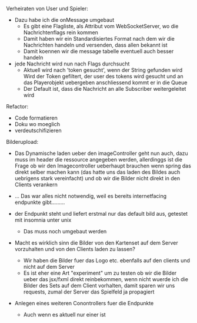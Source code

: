 

Verheiraten von User und Spieler:
- Dazu habe ich die onMessage umgebaut 
  - Es gibt eine Flagliste, als Attribut vom WebSocketServer, wo die Nachrichtenflags rein kommen
  - Damit haben wir ein Standardisiertes Format nach dem wir die Nachrichten
  handeln und versenden, dass allen bekannt ist
  - Damit koennen wir die message tabelle eventuell auch besser handeln
- jede Nachricht wird nun nach Flags durchsucht
  - Aktuell wird nach 'token gesucht', wenn der String gefunden wird
  Wird der Token gefiltert, der user des tokens wird gesucht und an das Playerobjekt uebergeben
  anschliessend kommt er in die Queue
  - Der Default ist, dass die Nachricht an alle Subscriber weitergeleitet wird

Refactor:
- Code formatieren
- Doku wo moeglich
- verdeutschifizieren

Bilderupload:
- Das Dynamische laden ueber den imageController geht nun auch, dazu muss im header die ressource angegeben werden, allerdinggs ist die Frage
  ob wir den Imagecontroller ueberhaupt brauchen wenn spring das direkt selber machen kann (das hatte uns das laden des Bildes auch uebrigens stark vereinfacht)
  und ob wir die Bilder nicht direkt in den Clients verankern
- ... Das war alles nicht notwendig, weil es bereits internetfacing endpunkte gibt.........
- der Endpunkt steht und liefert erstmal nur das default bild aus, getestet mit insomnia unter unix
  - Das muss noch umgebaut werden
- Macht es wirklich sinn die Bilder von den Kartenset auf dem Server vorzuhalten und von 
  den Clients laden zu lassen?
  - Wir haben die Bilder fuer das Logo etc. ebenfalls auf den clients und nicht auf dem Server
  - Es ist eher eine Art "experiment" um zu testen ob wir die Bilder ueber das jsx/fxml direkt reinbekommen, wenn nicht wuerde
  ich die Bilder des Sets auf dem Client vorhalten, damit sparen wir uns requests, zumal der Server das Spielfeld ja propagiert
    
- Anlegen eines weiteren Conontrollers fuer die Endpunkte
  - Auch wenn es aktuell nur einer ist